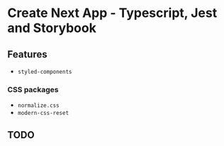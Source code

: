 # Create Next App - Typescript, Jest and Storybook

## Features

- `styled-components`

### CSS packages

- `normalize.css`
- `modern-css-reset`

## TODO
